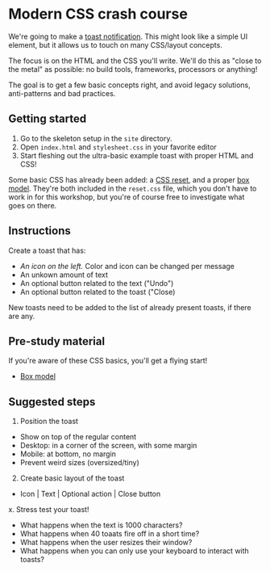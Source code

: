 # Modern CSS crash course

We're going to make a [toast notification](https://www.patternfly.org/pattern-library/communication/toast-notifications/). This might look like a simple UI element, but it allows us to touch on many CSS/layout concepts.

The focus is on the HTML and the CSS you'll write. We'll do this as "close to the metal" as possible: no build tools, frameworks, processors or anything!

The goal is to get a few basic concepts right, and avoid legacy solutions, anti-patterns and bad practices.

## Getting started

1. Go to the skeleton setup in the `site` directory.
2. Open `index.html` and `stylesheet.css` in your favorite editor
3. Start fleshing out the ultra-basic example toast with proper HTML and CSS!

Some basic CSS has already been added: a [CSS reset](https://meyerweb.com/eric/tools/css/reset/), and a proper [box model](https://www.paulirish.com/2012/box-sizing-border-box-ftw/). They're both included in the `reset.css` file, which you don't have to work in for this workshop, but you're of course free to investigate what goes on there.

## Instructions

Create a toast that has:

- *An icon on the left.* Color and icon can be changed per message
- An unkown amount of text
- An optional button related to the text ("Undo")
- An optional button related to the toast ("Close)

New toasts need to be added to the list of already present toasts, if there are any.

## Pre-study material

If you're aware of these CSS basics, you'll get a flying start!

- [Box model](https://developer.mozilla.org/en-US/docs/Web/CSS/CSS_Box_Model/Introduction_to_the_CSS_box_model)

## Suggested steps

1. Position the toast
  - Show on top of the regular content
  - Desktop: in a corner of the screen, with some margin
  - Mobile: at bottom, no margin
  - Prevent weird sizes (oversized/tiny)

2. Create basic layout of the toast
  - Icon | Text | Optional action | Close button

x. Stress test your toast!
  - What happens when the text is 1000 characters?
  - What happens when 40 toaats fire off in a short time?
  - What happens when the user resizes their window?
  - What happens when you can only use your keyboard to interact with toasts?

